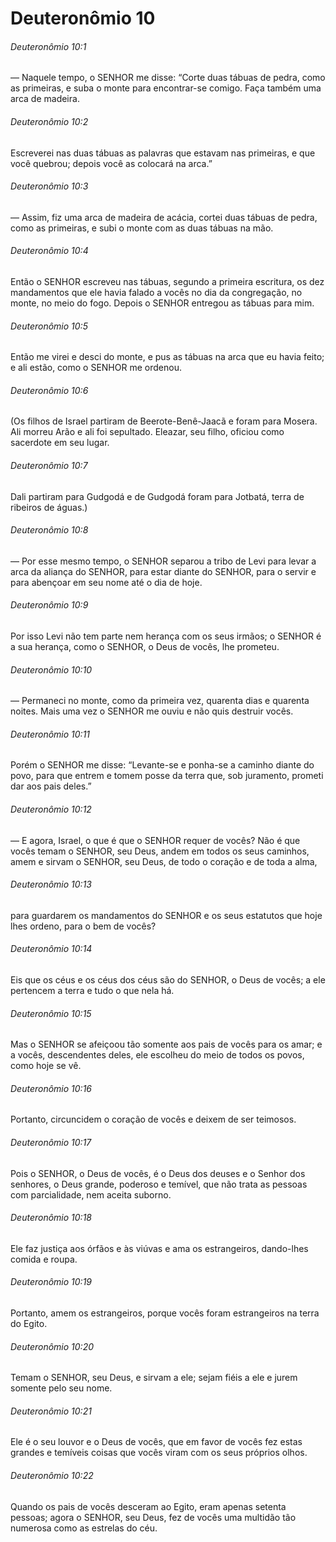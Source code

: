# Deuteronômio 10

###### Deuteronômio 10:1

— Naquele tempo, o SENHOR me disse: “Corte duas tábuas de pedra, como as primeiras, e suba o monte para encontrar-se comigo. Faça também uma arca de madeira.

###### Deuteronômio 10:2

Escreverei nas duas tábuas as palavras que estavam nas primeiras, e que você quebrou; depois você as colocará na arca.”

###### Deuteronômio 10:3

— Assim, fiz uma arca de madeira de acácia, cortei duas tábuas de pedra, como as primeiras, e subi o monte com as duas tábuas na mão.

###### Deuteronômio 10:4

Então o SENHOR escreveu nas tábuas, segundo a primeira escritura, os dez mandamentos que ele havia falado a vocês no dia da congregação, no monte, no meio do fogo. Depois o SENHOR entregou as tábuas para mim.

###### Deuteronômio 10:5

Então me virei e desci do monte, e pus as tábuas na arca que eu havia feito; e ali estão, como o SENHOR me ordenou.

###### Deuteronômio 10:6

(Os filhos de Israel partiram de Beerote-Benê-Jaacã e foram para Mosera. Ali morreu Arão e ali foi sepultado. Eleazar, seu filho, oficiou como sacerdote em seu lugar.

###### Deuteronômio 10:7

Dali partiram para Gudgodá e de Gudgodá foram para Jotbatá, terra de ribeiros de águas.)

###### Deuteronômio 10:8

— Por esse mesmo tempo, o SENHOR separou a tribo de Levi para levar a arca da aliança do SENHOR, para estar diante do SENHOR, para o servir e para abençoar em seu nome até o dia de hoje.

###### Deuteronômio 10:9

Por isso Levi não tem parte nem herança com os seus irmãos; o SENHOR é a sua herança, como o SENHOR, o Deus de vocês, lhe prometeu.

###### Deuteronômio 10:10

— Permaneci no monte, como da primeira vez, quarenta dias e quarenta noites. Mais uma vez o SENHOR me ouviu e não quis destruir vocês.

###### Deuteronômio 10:11

Porém o SENHOR me disse: “Levante-se e ponha-se a caminho diante do povo, para que entrem e tomem posse da terra que, sob juramento, prometi dar aos pais deles.”

###### Deuteronômio 10:12

— E agora, Israel, o que é que o SENHOR requer de vocês? Não é que vocês temam o SENHOR, seu Deus, andem em todos os seus caminhos, amem e sirvam o SENHOR, seu Deus, de todo o coração e de toda a alma,

###### Deuteronômio 10:13

para guardarem os mandamentos do SENHOR e os seus estatutos que hoje lhes ordeno, para o bem de vocês?

###### Deuteronômio 10:14

Eis que os céus e os céus dos céus são do SENHOR, o Deus de vocês; a ele pertencem a terra e tudo o que nela há.

###### Deuteronômio 10:15

Mas o SENHOR se afeiçoou tão somente aos pais de vocês para os amar; e a vocês, descendentes deles, ele escolheu do meio de todos os povos, como hoje se vê.

###### Deuteronômio 10:16

Portanto, circuncidem o coração de vocês e deixem de ser teimosos.

###### Deuteronômio 10:17

Pois o SENHOR, o Deus de vocês, é o Deus dos deuses e o Senhor dos senhores, o Deus grande, poderoso e temível, que não trata as pessoas com parcialidade, nem aceita suborno.

###### Deuteronômio 10:18

Ele faz justiça aos órfãos e às viúvas e ama os estrangeiros, dando-lhes comida e roupa.

###### Deuteronômio 10:19

Portanto, amem os estrangeiros, porque vocês foram estrangeiros na terra do Egito.

###### Deuteronômio 10:20

Temam o SENHOR, seu Deus, e sirvam a ele; sejam fiéis a ele e jurem somente pelo seu nome.

###### Deuteronômio 10:21

Ele é o seu louvor e o Deus de vocês, que em favor de vocês fez estas grandes e temíveis coisas que vocês viram com os seus próprios olhos.

###### Deuteronômio 10:22

Quando os pais de vocês desceram ao Egito, eram apenas setenta pessoas; agora o SENHOR, seu Deus, fez de vocês uma multidão tão numerosa como as estrelas do céu.

